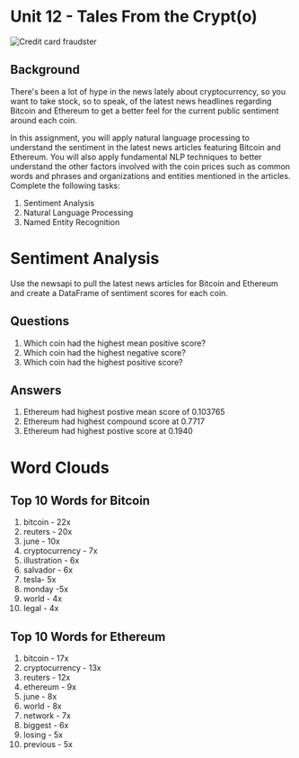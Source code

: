 # Unit 12 - Tales From the Crypt(o)

![Credit card fraudster](https://images-na.ssl-images-amazon.com/images/I/91323YGYHrL._RI_.jpg)

## Background
There's been a lot of hype in the news lately about cryptocurrency, so you want to take stock, so to speak, of the latest news headlines regarding Bitcoin and Ethereum to get a better feel for the current public sentiment around each coin.

In this assignment, you will apply natural language processing to understand the sentiment in the latest news articles featuring Bitcoin and Ethereum. You will also apply fundamental NLP techniques to better understand the other factors involved with the coin prices such as common words and phrases and organizations and entities mentioned in the articles.
Complete the following tasks:

1. Sentiment Analysis
2. Natural Language Processing
3. Named Entity Recognition

# Sentiment Analysis
Use the newsapi to pull the latest news articles for Bitcoin and Ethereum and create a DataFrame of sentiment scores for each coin.

## Questions
1. Which coin had the highest mean positive score?
2. Which coin had the highest negative score?
3. Which coin had the highest positive score?

## Answers
1. Ethereum had highest postive mean score of 0.103765
2. Ethereum had highest compound score at 0.7717
3. Ethereum had highest postive score at 0.1940

# Word Clouds

## Top 10 Words for Bitcoin

1. bitcoin - 22x
2. reuters - 20x
3. june - 10x
4. cryptocurrency - 7x
5. illustration - 6x
6. salvador - 6x
7. tesla- 5x
8. monday -5x
9. world - 4x
10. legal - 4x

## Top 10 Words for Ethereum
1. bitcoin - 17x
2. cryptocurrency - 13x
3. reuters - 12x
4. ethereum - 9x
5. june - 8x
6. world - 8x
7. network - 7x
8. biggest - 6x
9. losing - 5x
10. previous - 5x